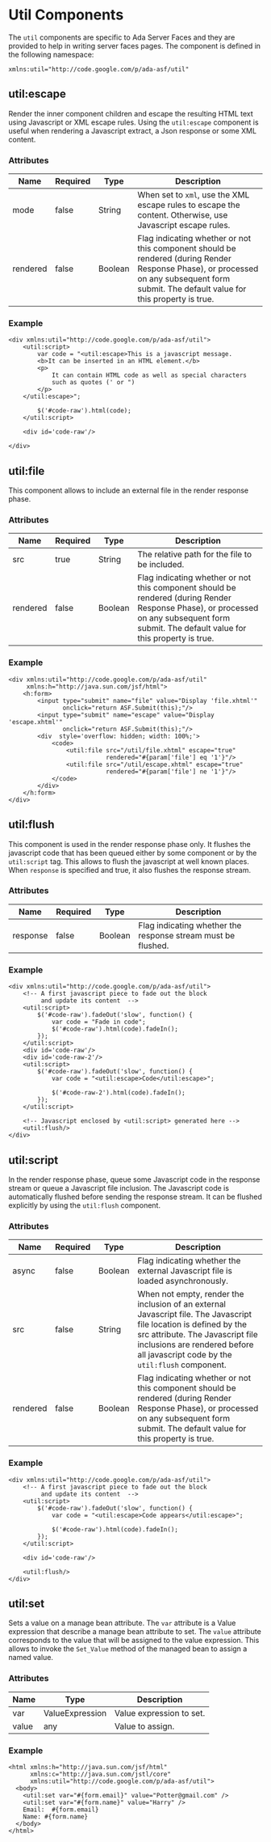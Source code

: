 # Util Components
The `util` components are specific to Ada Server Faces and they are provided to help in
writing server faces pages.  The component is defined in the following namespace:

```
xmlns:util="http://code.google.com/p/ada-asf/util"
```

## util:escape

Render the inner component children and escape the resulting HTML text using
Javascript or XML escape rules.  Using the `util:escape` component is useful
when rendering a Javascript extract, a Json response or some XML content.

### Attributes

| Name      | Required | Type            | Description                                        |
| --------- | -------- | --------------- | -------------------------------------------------- |
| mode      | false    | String          | When set to `xml`, use the XML escape rules to escape the content. Otherwise, use Javascript escape rules. |
| rendered  | false | Boolean         | Flag indicating whether or not this component should be rendered (during Render Response Phase), or processed on any subsequent form submit. The default value for this property is true. |


### Example

```
<div xmlns:util="http://code.google.com/p/ada-asf/util">
    <util:script>
        var code = "<util:escape>This is a javascript message.
        <b>It can be inserted in an HTML element.</b>
        <p>
            It can contain HTML code as well as special characters
            such as quotes (' or ")
        </p>
    </util:escape>";

        $('#code-raw').html(code);
    </util:script>

    <div id='code-raw'/>

</div>
```

## util:file

This component allows to include an external file in the render response phase.

### Attributes

| Name      | Required | Type            | Description                                        |
| --------- | -------- | --------------- | -------------------------------------------------- |
| src       | true     | String          | The relative path for the file to be included. |
| rendered  | false | Boolean         | Flag indicating whether or not this component should be rendered (during Render Response Phase), or processed on any subsequent form submit. The default value for this property is true. |


### Example

```
<div xmlns:util="http://code.google.com/p/ada-asf/util"
     xmlns:h="http://java.sun.com/jsf/html">
    <h:form>
        <input type="submit" name="file" value="Display 'file.xhtml'"
               onclick="return ASF.Submit(this);"/>
        <input type="submit" name="escape" value="Display 'escape.xhtml'"
               onclick="return ASF.Submit(this);"/>
        <div  style='overflow: hidden; width: 100%;'>
            <code>
                <util:file src="/util/file.xhtml" escape="true"
                           rendered="#{param['file'] eq '1'}"/>
                <util:file src="/util/escape.xhtml" escape="true"
                           rendered="#{param['file'] ne '1'}"/>
            </code>
        </div>
    </h:form>
</div>
```

## util:flush

This component is used in the render response phase only.
It flushes the javascript code that has been queued either by some component
or by the `util:script` tag.  This allows to flush the javascript at
well known places.  When `response` is specified and true, it also
flushes the response stream.


### Attributes

| Name      | Required | Type            | Description                                        |
| --------- | -------- | --------------- | -------------------------------------------------- |
| response  | false | Boolean         | Flag indicating whether the response stream must be flushed. |


### Example

```
<div xmlns:util="http://code.google.com/p/ada-asf/util">
    <!-- A first javascript piece to fade out the block
         and update its content  -->
    <util:script>
        $('#code-raw').fadeOut('slow', function() {
            var code = "Fade in code";
            $('#code-raw').html(code).fadeIn();
        });
    </util:script>
    <div id='code-raw'/>
    <div id='code-raw-2'/>
    <util:script>
        $('#code-raw').fadeOut('slow', function() {
            var code = "<util:escape>Code</util:escape>";

            $('#code-raw-2').html(code).fadeIn();
        });
    </util:script>

    <!-- Javascript enclosed by <util:script> generated here -->
    <util:flush/>
</div>
````

## util:script

In the render response phase, queue some Javascript code in the response stream
or queue a Javascript file inclusion.
The Javascript code is automatically flushed before sending the response stream.
It can be flushed explicitly by using the `util:flush` component.

### Attributes

| Name      | Required | Type            | Description                                        |
| --------- | -------- | --------------- | -------------------------------------------------- |
| async     | false | Boolean         | Flag indicating whether the external Javascript file is loaded asynchronously. |
| src       | false | String          | When not empty, render the inclusion of an external Javascript file. The Javascript file location is defined by the src attribute.  The Javascript file inclusions are rendered before all javascript code by the `util:flush` component. |
| rendered  | false | Boolean         | Flag indicating whether or not this component should be rendered (during Render Response Phase), or processed on any subsequent form submit. The default value for this property is true. |


### Example

```
<div xmlns:util="http://code.google.com/p/ada-asf/util">
    <!-- A first javascript piece to fade out the block
         and update its content  -->
    <util:script>
        $('#code-raw').fadeOut('slow', function() {
            var code = "<util:escape>Code appears</util:escape>";

            $('#code-raw').html(code).fadeIn();
        });
    </util:script>

    <div id='code-raw'/>

    <util:flush/>
</div>
```


## util:set

Sets a value on a manage bean attribute.  The `var` attribute is a Value expression
that describe a manage bean attribute to set.  The `value` attribute corresponds to
the value that will be assigned to the value expression.  This allows to invoke
the `Set_Value` method of the managed bean to assign a named value.

### Attributes

| Name  | Type            | Description                                        |
| ----- | --------------- | -------------------------------------------------- |
| var   | ValueExpression | Value expression to set.                           |
| value | any             | Value to assign.                                   |

### Example

```
<html xmlns:h="http://java.sun.com/jsf/html"
      xmlns:c="http://java.sun.com/jstl/core"
      xmlns:util="http://code.google.com/p/ada-asf/util">
  <body>
    <util:set var="#{form.email}" value="Potter@gmail.com" />
    <util:set var="#{form.name}" value="Harry" />
    Email:  #{form.email}
    Name: #{form.name}
  </body>
</html>
```


